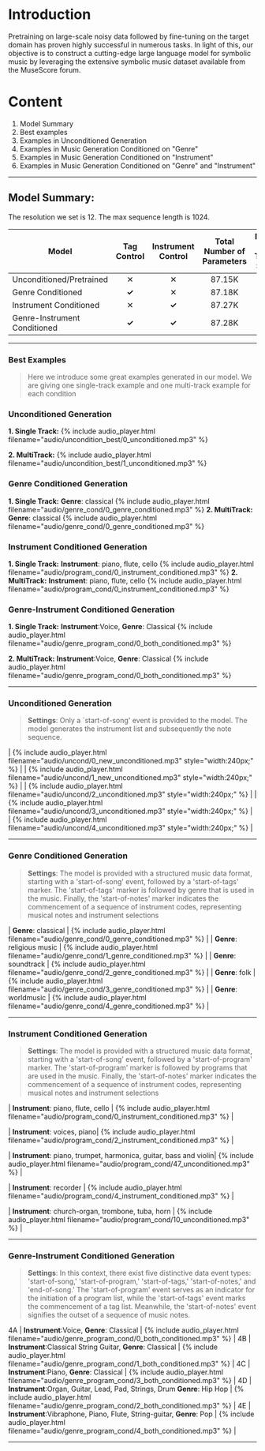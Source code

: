 
# Introduction
Pretraining on large-scale noisy data followed by fine-tuning on the target domain has proven highly successful in numerous tasks. In light of this, our objective is to construct a cutting-edge large language model for symbolic music by leveraging the extensive symbolic music dataset available from the MuseScore forum.

# Content

1. Model Summary
2. Best examples
3. Examples in Unconditioned Generation
4. Examples in Music Generation Conditioned on "Genre"
5. Examples in Music Generation Conditioned on "Instrument"
6. Examples in Music Generation Conditioned on "Genre" and "Instrument"


---
## Model Summary:
The resolution we set is 12. The max sequence length is 1024. 
<div class="table-wrapper" markdown="block">

| Model | Tag Control | Instrument Control | Total Number of Parameters | Number of Training Sample |
|-|:-:|:-:|:-:|:-:|
| Unconditioned/Pretrained | ✕ | ✕ | 87.15K | 1.3M |
| Genre Conditioned | __✓__  | ✕ | 87.18K | 158K |
| Instrument Conditioned | ✕ | __✓__ | 87.27K | 739K |
| Genre-Instrument Conditioned | __✓__ | __✓__ | 87.28K  | 158K |

</div>



---
### Best Examples 

> Here we introduce some great examples generated in our model. We are giving one single-track example and one multi-track example for each condition
<div class="table-wrapper" markdown="block">

### Unconditioned Generation

__1. Single Track:__ {% include audio_player.html filename="audio/uncondition_best/0_unconditioned.mp3" %} 

__2. MultiTrack:__ {% include audio_player.html filename="audio/uncondition_best/1_unconditioned.mp3" %} 

### Genre Conditioned Generation

__1. Single Track:__ __Genre__: classical  {% include audio_player.html filename="audio/genre_cond/0_genre_conditioned.mp3" %} 
__2. MultiTrack:__ __Genre__: classical  {% include audio_player.html filename="audio/genre_cond/0_genre_conditioned.mp3" %} 

### Instrument Conditioned Generation

__1. Single Track:__  __Instrument__: piano, flute, cello {% include audio_player.html filename="audio/program_cond/0_instrument_conditioned.mp3" %} 
__2. MultiTrack:__ __Instrument__: piano, flute, cello {% include audio_player.html filename="audio/program_cond/0_instrument_conditioned.mp3" %} 

### Genre-Instrument Conditioned Generation

__1. Single Track:__ __Instrument__:Voice, __Genre__: Classical  {% include audio_player.html filename="audio/genre_program_cond/0_both_conditioned.mp3" %} 

__2. MultiTrack:__ __Instrument__:Voice, __Genre__: Classical {% include audio_player.html filename="audio/genre_program_cond/0_both_conditioned.mp3" %} 

</div>

---
### Unconditioned Generation

> __Settings__: Only a `start-of-song' event is provided to the model. The model generates the instrument list and subsequently the note sequence.
<div class="table-wrapper" markdown="block">

| {% include audio_player.html filename="audio/uncond/0_new_unconditioned.mp3" style="width:240px;" %} | 
| {% include audio_player.html filename="audio/uncond/1_new_unconditioned.mp3" style="width:240px;" %} | 
| {% include audio_player.html filename="audio/uncond/2_unconditioned.mp3" style="width:240px;" %} | 
| {% include audio_player.html filename="audio/uncond/3_unconditioned.mp3" style="width:240px;" %} | 
| {% include audio_player.html filename="audio/uncond/4_unconditioned.mp3" style="width:240px;" %} |

</div>

---

### Genre Conditioned Generation

> __Settings__: The model is provided with a structured music data format, starting with a 'start-of-song' event, followed by a 'start-of-tags' marker. The 'start-of-tags' marker is followed by genre that is used in the music. Finally, the 'start-of-notes' marker indicates the commencement of a sequence of instrument codes, representing musical notes and instrument selections

<div class="table-wrapper" markdown="block">

| __Genre__: classical | {% include audio_player.html filename="audio/genre_cond/0_genre_conditioned.mp3" %} |
| __Genre__: religious music | {% include audio_player.html filename="audio/genre_cond/1_genre_conditioned.mp3" %} |
| __Genre__: soundtrack | {% include audio_player.html filename="audio/genre_cond/2_genre_conditioned.mp3" %} |
| __Genre__: folk | {% include audio_player.html filename="audio/genre_cond/3_genre_conditioned.mp3" %} |
| __Genre__: worldmusic | {% include audio_player.html filename="audio/genre_cond/4_genre_conditioned.mp3" %} |


---
</div>

### Instrument Conditioned Generation

> __Settings__: The model is provided with a structured music data format, starting with a 'start-of-song' event, followed by a 'start-of-program' marker. The 'start-of-program' marker is followed by programs that are used in the music. Finally, the 'start-of-notes' marker indicates the commencement of a sequence of instrument codes, representing musical notes and instrument selections

<div class="table-wrapper" markdown="block">

| __Instrument__: piano, flute, cello | {% include audio_player.html filename="audio/program_cond/0_instrument_conditioned.mp3" %} |

| __Instrument__: voices, piano| {% include audio_player.html filename="audio/program_cond/2_instrument_conditioned.mp3" %} |

| __Instrument__: piano, trumpet, harmonica, guitar, bass and violin| {% include audio_player.html filename="audio/program_cond/47_unconditioned.mp3" %} |

| __Instrument__: recorder | {% include audio_player.html filename="audio/program_cond/4_instrument_conditioned.mp3" %} |

| __Instrument__: church-organ, trombone, tuba, horn | {% include audio_player.html filename="audio/program_cond/10_unconditioned.mp3" %} |

</div>

---

### Genre-Instrument Conditioned Generation

> __Settings__: In this context, there exist five distinctive data event types: 'start-of-song,' 'start-of-program,' 'start-of-tags,' 'start-of-notes,' and 'end-of-song.' The 'start-of-program' event serves as an indicator for the initiation of a program list, while the 'start-of-tags' event marks the commencement of a tag list. Meanwhile, the 'start-of-notes' event signifies the outset of a sequence of music notes.


<div class="table-wrapper" markdown="block">

4A | __Instrument__:Voice, __Genre__: Classical | {% include audio_player.html filename="audio/genre_program_cond/0_both_conditioned.mp3" %} |
4B | __Instrument__:Classical String Guitar, __Genre__: Classical | {% include audio_player.html filename="audio/genre_program_cond/1_both_conditioned.mp3" %} |
4C | __Instrument__:Piano, __Genre__: Classical | {% include audio_player.html filename="audio/genre_program_cond/3_both_conditioned.mp3" %} |
4D | __Instrument__:Organ, Guitar, Lead, Pad, Strings, Drum __Genre__: Hip Hop | {% include audio_player.html filename="audio/genre_program_cond/2_both_conditioned.mp3" %} |
4E | __Instrument__:Vibraphone, Piano, Flute, String-guitar, __Genre__: Pop | {% include audio_player.html filename="audio/genre_program_cond/4_both_conditioned.mp3" %} |

</div>

---